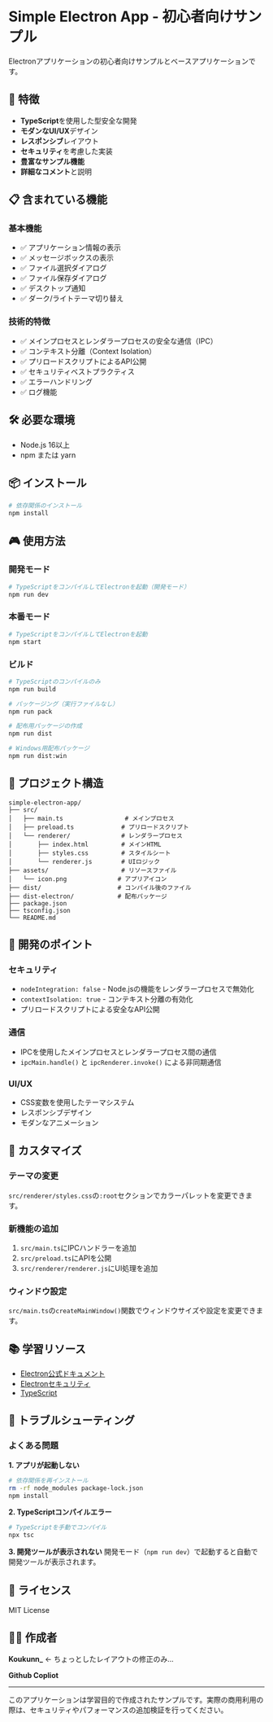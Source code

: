 # Simple Electron App - 初心者向けサンプル

Electronアプリケーションの初心者向けサンプルとベースアプリケーションです。

## 🚀 特徴

- **TypeScript**を使用した型安全な開発
- **モダンなUI/UX**デザイン
- **レスポンシブ**レイアウト
- **セキュリティ**を考慮した実装
- **豊富なサンプル機能**
- **詳細なコメント**と説明

## 📋 含まれている機能

### 基本機能
- ✅ アプリケーション情報の表示
- ✅ メッセージボックスの表示
- ✅ ファイル選択ダイアログ
- ✅ ファイル保存ダイアログ
- ✅ デスクトップ通知
- ✅ ダーク/ライトテーマ切り替え

### 技術的特徴
- ✅ メインプロセスとレンダラープロセスの安全な通信（IPC）
- ✅ コンテキスト分離（Context Isolation）
- ✅ プリロードスクリプトによるAPI公開
- ✅ セキュリティベストプラクティス
- ✅ エラーハンドリング
- ✅ ログ機能

## 🛠️ 必要な環境

- Node.js 16以上
- npm または yarn

## 📦 インストール

```bash
# 依存関係のインストール
npm install
```

## 🎮 使用方法

### 開発モード
```bash
# TypeScriptをコンパイルしてElectronを起動（開発モード）
npm run dev
```

### 本番モード
```bash
# TypeScriptをコンパイルしてElectronを起動
npm start
```

### ビルド
```bash
# TypeScriptのコンパイルのみ
npm run build

# パッケージング（実行ファイルなし）
npm run pack

# 配布用パッケージの作成
npm run dist

# Windows用配布パッケージ
npm run dist:win
```

## 📁 プロジェクト構造

```
simple-electron-app/
├── src/
│   ├── main.ts                 # メインプロセス
│   ├── preload.ts             # プリロードスクリプト
│   └── renderer/              # レンダラープロセス
│       ├── index.html         # メインHTML
│       ├── styles.css         # スタイルシート
│       └── renderer.js        # UIロジック
├── assets/                    # リソースファイル
│   └── icon.png              # アプリアイコン
├── dist/                     # コンパイル後のファイル
├── dist-electron/            # 配布パッケージ
├── package.json
├── tsconfig.json
└── README.md
```

## 🔧 開発のポイント

### セキュリティ
- `nodeIntegration: false` - Node.jsの機能をレンダラープロセスで無効化
- `contextIsolation: true` - コンテキスト分離の有効化
- プリロードスクリプトによる安全なAPI公開

### 通信
- IPCを使用したメインプロセスとレンダラープロセス間の通信
- `ipcMain.handle()` と `ipcRenderer.invoke()` による非同期通信

### UI/UX
- CSS変数を使用したテーマシステム
- レスポンシブデザイン
- モダンなアニメーション

## 🎨 カスタマイズ

### テーマの変更
`src/renderer/styles.css`の`:root`セクションでカラーパレットを変更できます。

### 新機能の追加
1. `src/main.ts`にIPCハンドラーを追加
2. `src/preload.ts`にAPIを公開
3. `src/renderer/renderer.js`にUI処理を追加

### ウィンドウ設定
`src/main.ts`の`createMainWindow()`関数でウィンドウサイズや設定を変更できます。

## 📚 学習リソース

- [Electron公式ドキュメント](https://www.electronjs.org/docs)
- [Electronセキュリティ](https://www.electronjs.org/docs/tutorial/security)
- [TypeScript](https://www.typescriptlang.org/)

## 🐛 トラブルシューティング

### よくある問題

**1. アプリが起動しない**
```bash
# 依存関係を再インストール
rm -rf node_modules package-lock.json
npm install
```

**2. TypeScriptコンパイルエラー**
```bash
# TypeScriptを手動でコンパイル
npx tsc
```

**3. 開発ツールが表示されない**
開発モード（`npm run dev`）で起動すると自動で開発ツールが表示されます。

## 📝 ライセンス

MIT License

## 👨‍💻 作成者

**Koukunn_** <- ちょっとしたレイアウトの修正のみ...

**Github Copliot**

---

このアプリケーションは学習目的で作成されたサンプルです。実際の商用利用の際は、セキュリティやパフォーマンスの追加検証を行ってください。
